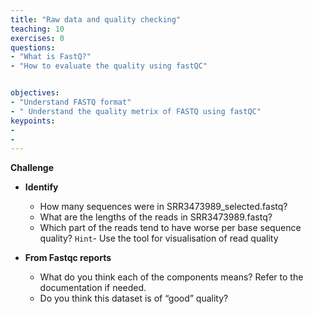 ```yaml
---
title: "Raw data and quality checking"
teaching: 10
exercises: 0
questions:
- "What is FastQ?"
- "How to evaluate the quality using fastQC"


objectives:
- "Understand FASTQ format"
- " Understand the quality metrix of FASTQ using fastQC"
keypoints:
- 
- 
---
```


__Challenge__
- __Identify__
  - How many sequences were in SRR3473989_selected.fastq?
  - What are the lengths of the reads in SRR3473989.fastq?
  - Which part of the reads tend to have worse per base sequence quality? `Hint`- Use the tool for visualisation of read quality 

- __From Fastqc reports__
  - What do you think each of the components means? Refer to the documentation if needed.
  - Do you think this dataset is of “good” quality? 


